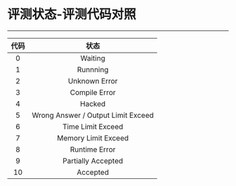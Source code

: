 # 评测状态-评测代码对照

---

| 代码 | 状态 |
| :----: | :----: |
| 0 | Waiting |
| 1 | Runnning |
| 2 | Unknown Error |
| 3 | Compile Error |
| 4 | Hacked |
| 5 | Wrong Answer / Output Limit Exceed |
| 6 | Time Limit Exceed |
| 7 | Memory Limit Exceed |
| 8 | Runtime Error |
| 9 | Partially Accepted |
| 10 | Accepted |
